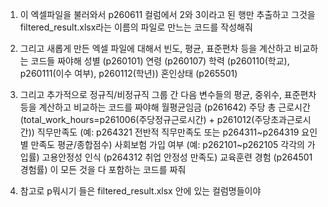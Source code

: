 1. 이 엑셀파일을 불러와서 p260611 컬럼에서 2와 3이라고 된 행만 추출하고 그것을  filtered_result.xlsx라는 이름의 파일로 만느는 코드를 작성해줘

2. 그리고 새롭게 만든 엑셀 파일에 대해서 빈도, 평균, 표준편차 등을 계산하고 비교하는 코드들 짜야해
성별 (p260101)
연령 (p260107)
학력 (p260110(학교), p260111(이수 여부), p260112(학년))
혼인상태 (p265501)

3. 그리고 추가적으로 정규직/비정규직 그룹 간 다음 변수들의 평균, 중위수, 표준편차 등을 계산하고 비교하는 코드를 짜야해
월평균임금 (p261642)
주당 총 근로시간 (total_work_hours=p261006(주당정규근로시간) + p261012(주당초과근로시간))
직무만족도 (예: p264321 전반적 직무만족도 또는 p264311~p264319 요인별 만족도 평균/종합점수)
사회보험 가입 여부 (예: p262101~p262105 각각의 가입률)
고용안정성 인식 (p264312 취업 안정성 만족도)
교육훈련 경험 (p264501 경험률)
이 모든 것을 다 포함하는 코드를 짜줘

4. 참고로 p뭐시기 들은 filtered_result.xlsx 안에 있는 컬럼명들이야
